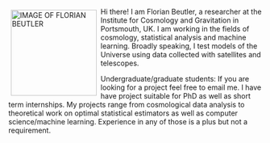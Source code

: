 <p><img src="https://avatars0.githubusercontent.com/u/10950512?v=4&u=95429ac36ffcd5986631a2e1fad2eec873adc027"
alt="IMAGE OF FLORIAN BEUTLER" width="170" align="left" border=4 style="border:5px;padding:5px;border-color:black">Hi there! I am Florian Beutler, a researcher at the Institute for Cosmology and Gravitation in Portsmouth, UK. I am working in the fields of cosmology, statistical analysis and machine learning. Broadly speaking, I test models of the Universe using data collected with satellites and telescopes.</p>

Undergraduate/graduate students: If you are looking for a project feel free to email me. I have have project suitable for PhD as well as short term internships. My projects range from cosmological data analysis to theoretical work on optimal statistical estimators as well as computer science/machine learning. Experience in any of those is a plus but not a requirement.
